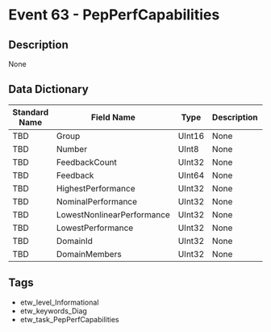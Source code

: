 # Event 63 - PepPerfCapabilities

## Description
None

## Data Dictionary
|Standard Name|Field Name|Type|Description|Sample Value|
|---|---|---|---|---|
|TBD|Group|UInt16|None|`None`|
|TBD|Number|UInt8|None|`None`|
|TBD|FeedbackCount|UInt32|None|`None`|
|TBD|Feedback|UInt64|None|`None`|
|TBD|HighestPerformance|UInt32|None|`None`|
|TBD|NominalPerformance|UInt32|None|`None`|
|TBD|LowestNonlinearPerformance|UInt32|None|`None`|
|TBD|LowestPerformance|UInt32|None|`None`|
|TBD|DomainId|UInt32|None|`None`|
|TBD|DomainMembers|UInt32|None|`None`|

## Tags
* etw_level_Informational
* etw_keywords_Diag
* etw_task_PepPerfCapabilities